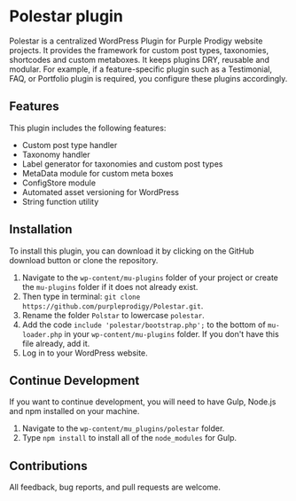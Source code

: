 # Polestar plugin

Polestar is a centralized WordPress Plugin for Purple Prodigy website projects.  It provides the framework for custom post types, taxonomies, shortcodes and custom metaboxes. It keeps plugins DRY, reusable and modular. For example, if a feature-specific plugin such as a Testimonial, FAQ, or Portfolio plugin is required, you configure these plugins accordingly.

## Features

This plugin includes the following features:

- Custom post type handler
- Taxonomy handler
- Label generator for taxonomies and custom post types
- MetaData module for custom meta boxes
- ConfigStore module
- Automated asset versioning for WordPress
- String function utility

## Installation

To install this plugin, you can download it by clicking on the GitHub download button or clone the repository.

1. Navigate to the `wp-content/mu-plugins` folder of your project or create the `mu-plugins` folder if it does not already exist.
2. Then type in terminal: `git clone https://github.com/purpleprodigy/Polestar.git`.
3. Rename the folder `Polstar` to lowercase `polestar`.
4. Add the code `include 'polestar/bootstrap.php';` to the bottom of `mu-loader.php` in your `wp-content/mu-plugins` folder. If you don't have this file already, add it.
5. Log in to your WordPress website.

## Continue Development

If you want to continue development, you will need to have Gulp, Node.js and npm installed on your machine. 

1. Navigate to the `wp-content/mu_plugins/polestar` folder.
2. Type `npm install` to install all of the `node_modules` for Gulp.

## Contributions

All feedback, bug reports, and pull requests are welcome.
